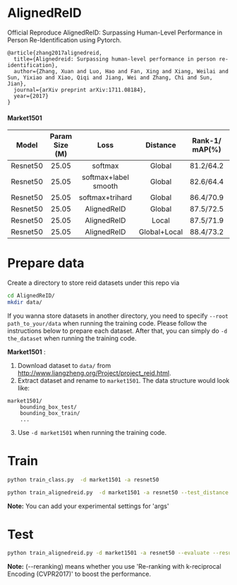 # AlignedReID
Official Reproduce AlignedReID: Surpassing Human-Level Performance in Person Re-Identification using Pytorch.

```
@article{zhang2017alignedreid,
  title={Alignedreid: Surpassing human-level performance in person re-identification},
  author={Zhang, Xuan and Luo, Hao and Fan, Xing and Xiang, Weilai and Sun, Yixiao and Xiao, Qiqi and Jiang, Wei and Zhang, Chi and Sun, Jian},
  journal={arXiv preprint arXiv:1711.08184},
  year={2017}
}
```

#### Market1501
| Model | Param Size (M) | Loss | Distance |Rank-1/ mAP(%)| RK:Rank-1/ mAP (%) | 
| --- | :---: | :---: | :---: | :---: | :---: |
| Resnet50 | 25.05 | softmax                    | Global |81.2/64.2 |83.4/76.4|
| Resnet50 | 25.05 | softmax+label smooth       | Global |82.6/64.4 |84.0/76.8|
| Resnet50 | 25.05 | softmax+trihard            | Global |86.4/70.9 |88.5/83.3|
| Resnet50 | 25.05 | AlignedReID                | Global |87.5/72.5 |89.0/84.7|
| Resnet50 | 25.05 | AlignedReID                | Local  |87.5/71.9 |89.6/84.9|
| Resnet50 | 25.05 | AlignedReID                | Global+Local  |88.4/73.2 |90.2/85.5|


# Prepare data
Create a directory to store reid datasets under this repo via
```bash
cd AlignedReID/
mkdir data/
```

If you wanna store datasets in another directory, you need to specify `--root path_to_your/data` when running the training code. Please follow the instructions below to prepare each dataset. After that, you can simply do `-d the_dataset` when running the training code. 

**Market1501** :
1. Download dataset to `data/` from http://www.liangzheng.org/Project/project_reid.html.
2. Extract dataset and rename to `market1501`. The data structure would look like:
```
market1501/
    bounding_box_test/
    bounding_box_train/
    ...
```
3. Use `-d market1501` when running the training code.

# Train
```bash
python train_class.py  -d market1501 -a resnet50 
```
```bash
python train_alignedreid.py  -d market1501 -a resnet50 --test_distance global_local
```

**Note:** You can add your experimental settings for 'args'
# Test
```bash
python train_alignedreid.py -d market1501 -a resnet50 --evaluate --resume saved-models/best_model.pth.tar --save-dir log/resnet50-market1501 --test_distance global_local (--reranking)
```

**Note:** (--reranking) means whether you use 'Re-ranking with k-reciprocal Encoding (CVPR2017)' to boost the performance.
